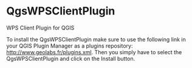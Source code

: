 # QgsWPSClientPlugin
WPS Client Plugin for QGIS

To install the QgsWPSClientPlugin make sure to use the following link in your QGIS Plugin Manager as a plugins repository: http://www.geolabs.fr/plugins.xml. Then you simply have to select the QgsWPSClientPlugin and click on the Install button.

